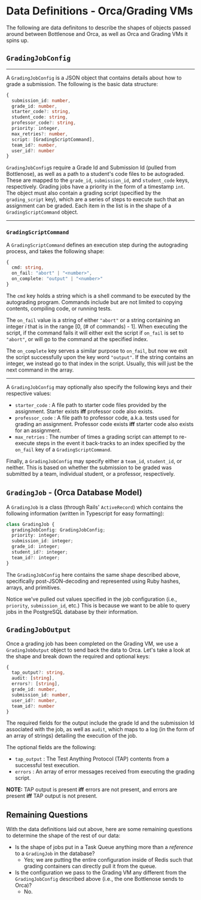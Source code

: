 # Data Definitions - Orca/Grading VMs

The following are data definitons to describe the shapes of objects passed around between Bottlenose and Orca, as well as Orca and Grading VMs it spins up.

## `GradingJobConfig`

<hr>

A `GradingJobConfig` is a JSON object that contains details about how to grade a submission. The following is the basic data structure:

```typescript
{
  submission_id: number,
  grade_id: number,
  starter_code?: string,
  student_code: string,
  professor_code?: string,
  priority: integer,
  max_retries?: number,
  script: [GradingScriptCommand],
  team_id?: number,
  user_id?: number
}
```

[comment]: <> (Add description for team/user id.)

`GradingJobConfig`s require a Grade Id and Submission Id (pulled from Bottlenose), as well as a path to a student's code files to be autograded. These are mapped to the `grade_id`, `submission_id`, and `student_code` keys, respectively. Grading jobs have a priority in the form of a timestamp `int`. The object must also contain a grading script (specified by the `grading_script` key), which are a series of steps to execute such that an assignment can be graded. Each item in the list is in the shape of a `GradingScriptCommand` object.

<hr>

### `GradingScriptCommand`

A `GradingScriptCommand` defines an execution step during the autograding process, and takes the following shape:

```typescript
{
  cmd: string,
  on_fail: "abort" | "<number>",
  on_complete: "output" | "<number>"
}
```

The `cmd` key holds a string which is a shell command to be executed by the autograding program. Commands include but are not limited to copying contents, compiling code, or running tests.

The `on_fail` value is a string of either `"abort"` or a string containing an integer _i_ that is in the range [0, (# of commands) - 1]. When executing the script, if the command fails it will either exit the script if `on_fail` is set to `"abort"`, or will go to the command at the specified index.

The `on_complete` key serves a similar purpose to `on_fail`, but now we exit the script successfully upon the key word `"output"`. If the string contains an integer, we instead go to that index in the script. Usually, this will just be the next command in the array.

<hr>

A `GradingJobConfig` may optionally also specify the following keys and their respective values:

- `starter_code` : A file path to starter code files provided by the assignment. Starter exists **iff** professor code also exists.
- `professor_code` : A file path to professor code, a.k.a. tests used for grading an assignment. Professor code exists **iff** starter code also exists for an assignment.
- `max_retries` : The number of times a grading script can attempt to re-execute steps in the event it back-tracks to an index specified by the `on_fail` key of a `GradingScriptCommand`.

Finally, a `GradingJobConfig` may specify either a `team_id`, `student_id`, or neither. This is based on whether the submission to be graded was submitted by a team, individual student, or a professor, respectively.

## `GradingJob` - (**Orca** Database Model)

A `GradingJob` is a class (through Rails' `ActiveRecord`) which contains the following information (written in Typescript for easy formatting):

```typescript
class GradingJob {
  gradingJobConfig: GradingJobConfig;
  priority: integer;
  submission_id: integer;
  grade_id: integer;
  student_id?: integer;
  team_id?: integer;
}
```

The `GradingJobConfig` here contains the same shape described above, specifically post-JSON-decoding and represented using Ruby hashes, arrays, and primitives.

Notice we've pulled out values specified in the job configuration (i.e., `priority`, `submission_id`, etc.) This is because we want to be able to query jobs in the PostgreSQL database by their information.

## `GradingJobOutput`

Once a grading job has been completed on the Grading VM, we use a `GradingJobOutput` object to send back the data to Orca. Let's take a look at the shape and break down the required and optional keys:

```typescript
{
  tap_output?: string,
  audit: [string],
  errors?: [string],
  grade_id: number,
  submission_id: number,
  user_id?: number,
  team_id?: number
}
```

The required fields for the output include the grade Id and the submission Id associated with the job, as well as `audit`, which maps to a log (in the form of an array of strings) detailing the execution of the job.

The optional fields are the following:

- `tap_output` : The Test Anything Protocol (TAP) contents from a successful test execution.
- `errors` : An array of error messages received from executing the grading script.

**NOTE:** TAP output is present **iff** errors are not present, and errors are present **iff** TAP output is not present.

## Remaining Questions

With the data definitions laid out above, here are some remaining questions to determine the shape of the rest of our data:

- Is the shape of jobs put in a Task Queue anything more than a _reference_ to a `GradingJob` in the database?
  - Yes; we are putting the entire configuration inside of Redis such that grading containers can directly pull it from the queue.
- Is the configuration we pass to the Grading VM any different from the `GradingJobConfig` described above (i.e., the one Bottlenose sends to Orca)?
  - No.
